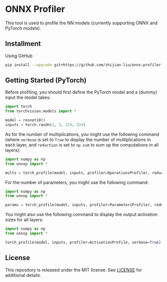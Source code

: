 # ONNX Profiler

This tool is used to profile the NN models (currently supporting ONNX and PyTorch models).

## Installment

Using GitHub

```bash
pip install --upgrade git+https://github.com/zhijian-liu/onnx-profiler.git
```

## Getting Started (PyTorch)

Before profiling, you should first define the PyTorch model and a (dummy) input the model takes:

```python
import torch
from torchvision.models import *

model = resnet18()
inputs = torch.randn(1, 3, 224, 224)
```

As for the number of multiplications, you might use the following command (where `verbose` is set to `True` to display the number of multiplications in each layer, and `reduction` is set to `np.sum` to sum up the computations in all layers):

```python
import numpy as np
from onnxp import *

mults = torch_profile(model, inputs, profiler=OperationsProfiler, reduction=np.sum, verbose=True)
```

For the number of parameters, you might use the following command:

```python
import numpy as np
from onnxp import *

params = torch_profile(model, inputs, profiler=ParametersProfiler, reduction=np.sum, verbose=True)
```

You might also use the following command to display the output activation sizes for all layers:

```python
import numpy as np
from onnxp import *

torch_profile(model, inputs, profiler=ActivationProfile, verbose=True)
```

## License

This repository is released under the MIT license. See [LICENSE](LICENSE) for additional details.